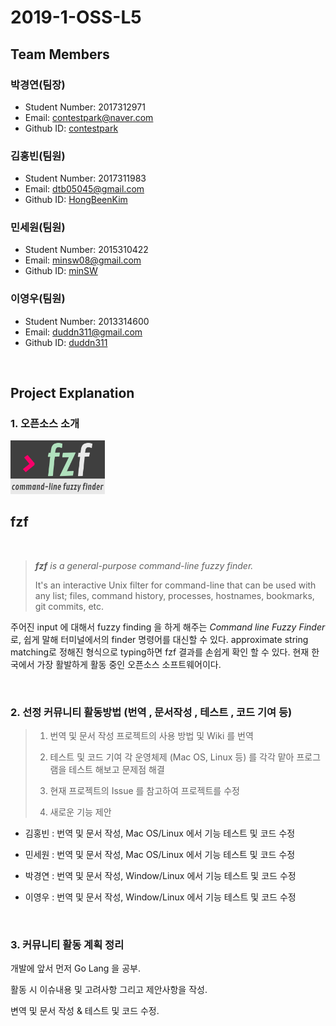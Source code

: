 # 2019-1-OSS-L5

## Team Members

### 박경연(팀장)
- Student Number: 2017312971
- Email: [contestpark@naver.com](mailto:contestpark@naver.com)
- Github ID: [contestpark](https://github.com/contestpark)

### 김홍빈(팀원)
- Student Number: 2017311983
- Email: [dtb05045@gmail.com](mailto:dtb05045@gmail.com)
- Github ID: [HongBeenKim](https://github.com/HongBeenKim)

### 민세원(팀원)
- Student Number: 2015310422
- Email: [minsw08@gmail.com](mailto:minsw08@gmail.com)
- Github ID: [minSW](https://github.com/minSW)

### 이영우(팀원)
- Student Number: 2013314600
- Email: [duddn311@gmail.com](mailto:duddn311@gmail.com)
- Github ID: [duddn311](https://github.com/duddn311)

<br/>

## Project Explanation

### 1. 오픈소스 소개

<img src="https://raw.githubusercontent.com/junegunn/i/master/fzf.png" width="30%">

## fzf

<br/>

> ***fzf** is a general-purpose command-line fuzzy finder.*
>
> It's an interactive Unix filter for command-line that can be used with any list; files, command history, processes, hostnames, bookmarks, git commits, etc.

주어진 input 에 대해서 fuzzy finding 을 하게 해주는 *Command line Fuzzy Finder* 로, 쉽게 말해 터미널에서의 finder 명령어를 대신할 수 있다.
approximate string matching로 정해진 형식으로 typing하면 fzf 결과를 손쉽게 확인 할 수 있다.
현재 한국에서 가장 활발하게 활동 중인 오픈소스 소프트웨어이다.


<br/>

### 2. 선정 커뮤니티 활동방법 (번역 , 문서작성 , 테스트 , 코드 기여 등)
> 1. 번역 및 문서 작성 프로젝트의 사용 방법 및 Wiki 를 번역
>
> 2. 테스트 및 코드 기여 각 운영체제 (Mac OS, Linux 등) 를 각각 맡아 프로그램을 테스트 해보고 문제점 해결
>
> 3. 현재 프로젝트의 Issue 를 참고하여 프로젝트를 수정
>
> 4. 새로운 기능 제안

* 김홍빈 : 번역 및 문서 작성, Mac OS/Linux 에서 기능 테스트 및 코드 수정

* 민세원 : 번역 및 문서 작성, Mac OS/Linux 에서 기능 테스트 및 코드 수정

* 박경연 : 번역 및 문서 작성, Window/Linux 에서 기능 테스트 및 코드 수정

* 이영우 : 번역 및 문서 작성, Window/Linux 에서 기능 테스트 및 코드 수정

<br/>

### 3. 커뮤니티 활동 계획 정리
개발에 앞서 먼저 Go Lang 을 공부.

활동 시 이슈내용 및 고려사항 그리고 제안사항을 작성.

변역 및 문서 작성 & 테스트 및 코드 수정.
